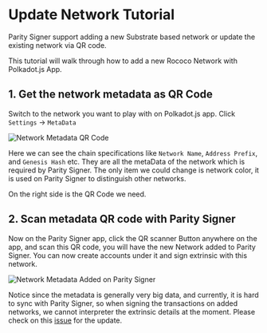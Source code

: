 # Update Network Tutorial

Parity Signer support adding a new Substrate based network or update the existing network via QR code.

This tutorial will walk through how to add a new Rococo Network with Polkadot.js App.

## 1. Get the network metadata as QR Code

Switch to the network you want to play with on Polkadot.js app. Click `Settings` -> `MetaData`

![Network Metadata QR Code](images/Network-Metadata-QR.png)

Here we can see the chain specifications like `Network Name`, `Address Prefix`, and `Genesis Hash` etc. They are all the metaData of the network which is required by Parity Signer. The only item we could change is network color, it is used on Parity Signer to distinguish other networks. 

On the right side is the QR Code we need.

## 2. Scan metadata QR code with Parity Signer 

Now on the Parity Signer app, click the QR scanner Button anywhere on the app, and scan this QR code, you will have the new Network added to Parity Signer. You can now create accounts under it and sign extrinsic with this network. 

![Network Metadata Added on Parity Signer](images/Network-Metadata-Added.png)

Notice since the metadata is generally very big data, and currently, it is hard to sync with Parity Signer, so when signing the transactions on added networks, we cannot interpreter the extrinsic details at the moment. Please check on this [issue](https://github.com/paritytech/parity-signer/issues/457) for the update.
